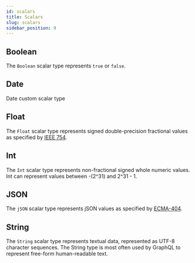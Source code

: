 ```yaml
---
id: scalars
title: Scalars
slug: scalars
sidebar_position: 9
---
```


## Boolean

The `Boolean` scalar type represents `true` or `false`.

## Date

Date custom scalar type

## Float

The `Float` scalar type represents signed double-precision fractional values as specified by [IEEE 754](https://en.wikipedia.org/wiki/IEEE_floating_point).

## Int

The `Int` scalar type represents non-fractional signed whole numeric values. Int can represent values between -(2^31) and 2^31 - 1.

## JSON

The `jSON` scalar type represents jSON values as specified by [ECMA-404](http://www.ecma-international.org/publications/files/ECMA-ST/ECMA-404.pdf).

## String

The `String` scalar type represents textual data, represented as UTF-8 character sequences. The String type is most often used by GraphQL to represent free-form human-readable text.

